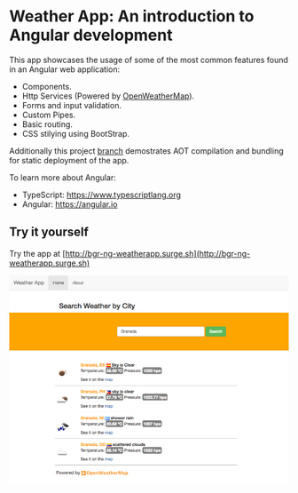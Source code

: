 Weather App: An introduction to Angular development
=========

This app showcases the usage of some of the most common features found in an Angular web application:

* Components.
* Http Services (Powered by [OpenWeatherMap](http://openweathermap.org/)).
* Forms and input validation.
* Custom Pipes.
* Basic routing.
* CSS stilying using BootStrap.

Additionally this project [branch](https://bitbucket.org/benitogr_code/angular-weatherapp/branch/deploy-1.0) demostrates AOT compilation and bundling for static deployment of the app.

To learn more about Angular:

* TypeScript: https://www.typescriptlang.org
* Angular: https://angular.io

Try it yourself
---------

Try the app at [http://bgr-ng-weatherapp.surge.sh](http://bgr-ng-weatherapp.surge.sh)

![picture](res/weather-app.png)